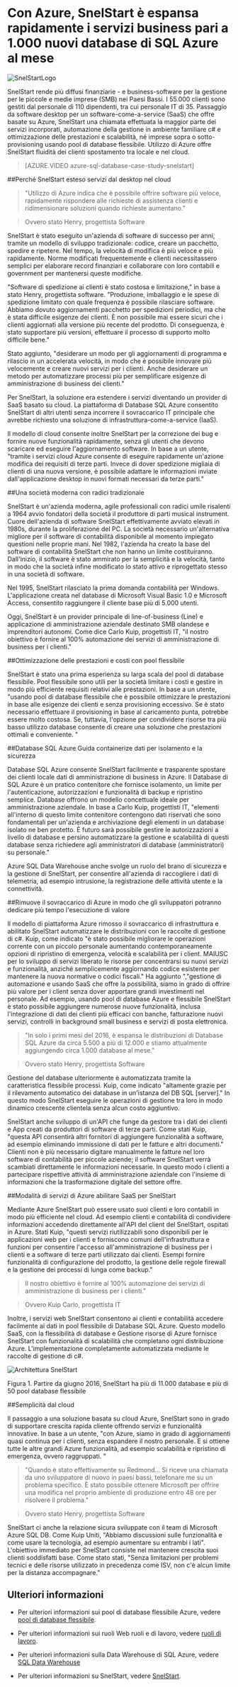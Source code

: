 <properties
   pageTitle="Database di SQL Azure Azure Case Study - Snelstart | Microsoft Azure"
   description="Informazioni sull'utilizzo SnelStart Database SQL di espandere rapidamente i servizi business pari a 1.000 nuovi database di SQL Azure al mese"
   services="sql-database"
   documentationCenter=""
   authors="CarlRabeler"
   manager="jhubbard"
   editor=""/>

<tags
   ms.service="sql-database"
   ms.devlang="NA"
   ms.topic="article"
   ms.tgt_pltfrm="NA"
   ms.workload="NA"
   ms.date="09/08/2016"
   ms.author="carlrab"/>

# <a name="with-azure-snelstart-has-rapidly-expanded-its-business-services-at-a-rate-of-1000-new-azure-sql-databases-per-month"></a>Con Azure, SnelStart è espansa rapidamente i servizi business pari a 1.000 nuovi database di SQL Azure al mese

![SnelStartLogo](./media/sql-database-implementation-snelstart/snelstartlogo.png)

SnelStart rende più diffusi finanziarie - e business-software per la gestione per le piccole e medie imprese (SMB) nei Paesi Bassi. I 55.000 clienti sono gestiti dal personale di 110 dipendenti, tra cui personale IT di 35. Passaggio da software desktop per un software-come-a-service (SaaS) che offre basate su Azure, SnelStart una chiamata effettuata la maggior parte dei servizi incorporati, automazione della gestione in ambiente familiare c# e ottimizzazione delle prestazioni e scalabilità, né imprese sopra o sotto-provisioning usando pool di database flessibile. Utilizzo di Azure offre SnelStart fluidità dei clienti spostamento tra locale e nel cloud.

> [AZURE.VIDEO azure-sql-database-case-study-snelstart]

##<a name="why-snelstart-extended-services-from-the-desktop-to-the-cloud"></a>Perché SnelStart esteso servizi dal desktop nel cloud

> "Utilizzo di Azure indica che è possibile offrire software più veloce, rapidamente rispondere alle richieste di assistenza clienti e ridimensionare soluzioni quando richieste aumentano."

> Ovvero stato Henry, progettista Software

SnelStart è stato eseguito un'azienda di software di successo per anni, tramite un modello di sviluppo tradizionale: codice, creare un pacchetto, spedire e ripetere. Nel tempo, la velocità di modifica è più veloce e più rapidamente. Norme modificati frequentemente e clienti necessitassero semplici per elaborare record finanziari e collaborare con loro contabili e government per mantenersi queste modifiche.

"Software di spedizione ai clienti è stato costosa e limitazione," in base a stato Henry, progettista software. "Produzione, imballaggio e le spese di spedizione limitato con quale frequenza è possibile rilasciare software. Abbiamo dovuto aggiornamenti pacchetto per spedizioni periodici, ma che è stata difficile esigenze dei clienti. È non possibile mai essere sicuri che i clienti aggiornati alla versione più recente del prodotto. Di conseguenza, è stato supportare più versioni, effettuare il processo di supporto molto difficile bene."

Stato aggiunto, "desiderare un modo per gli aggiornamenti di programma e rilascio in un accelerata velocità, in modo che è possibile innovare più velocemente e creare nuovi servizi per i clienti. Anche desiderare un metodo per automatizzare processi più per semplificare esigenze di amministrazione di business dei clienti."

Per SnelStart, la soluzione era estendere i servizi diventando un provider di SaaS basato su cloud. La piattaforma di Database SQL Azure consentito SnelStart di altri utenti senza incorrere il sovraccarico IT principale che avrebbe richiesto una soluzione di infrastruttura-come-a-service (IaaS).

Il modello di cloud consente inoltre SnelStart per la correzione dei bug e fornire nuove funzionalità rapidamente, senza gli utenti che devono scaricare ed eseguire l'aggiornamento software. In base a un utente, "tramite i servizi cloud Azure consente di eseguire rapidamente un'azione modifica dei requisiti di terze parti. Invece di dover spedizione migliaia di clienti di una nuova versione, è possibile adattare le informazioni inviate dall'applicazione desktop in nuovi formati necessari da terze parti."

##<a name="a-modern-company-with-traditional-roots"></a>Una società moderna con radici tradizionale

SnelStart è un'azienda moderna, agile professionali con radici umile risalenti a 1964 avvio fondatori della società il produttore di parti musical instrument. Cuore dell'azienda di software SnelStart effettivamente avviato elevati in 1980s, durante la proliferazione del PC. La società necessario un'alternativa migliore per il software di contabilità disponibile al momento impiegato questioni nelle proprie mani. Nel 1982, l'azienda ha creato la base del software di contabilità SnelStart che non hanno un limite costituiranno. Dall'inizio, il software è stato ammirato per la semplicità e la velocità, tanto in modo che la società infine modificato lo stato attivo e riprogettato stesso in una società di software.

Nel 1995, SnelStart rilasciato la prima domanda contabilità per Windows. L'applicazione creata nel database di Microsoft Visual Basic 1.0 e Microsoft Access, consentito raggiungere il cliente base più di 5.000 utenti.

Oggi, SnelStart è un provider principale di line-of-business (Line) e applicazione di amministrazione aziendale destinato SMB olandese e imprenditori autonomi. Come dice Carlo Kuip, progettisti IT, "il nostro obiettivo è fornire al 100% automazione dei servizi di amministrazione di business per i clienti."

##<a name="optimizing-performance-and-cost-with-elastic-pools"></a>Ottimizzazione delle prestazioni e costi con pool flessibile

SnelStart è stato una prima esperienza su larga scala del pool di database flessibile. Pool flessibile sono utili per la società limitare i costi e gestire in modo più efficiente requisiti relativi alle prestazioni. In base a un utente, "usando pool di database flessibile che è possibile ottimizzare le prestazioni in base alle esigenze dei clienti e senza provisioning eccessivo. Se è stato necessario effettuare il provisioning in base al caricamento punta, potrebbe essere molto costosa. Se, tuttavia, l'opzione per condividere risorse tra più basso utilizzo database consente di creare una soluzione che prestazioni ottimali e conveniente. "

##<a name="azure-sql-databases-help-containerize-data-for-isolation-and-security"></a>Database SQL Azure Guida containerize dati per isolamento e la sicurezza 

Database SQL Azure consente SnelStart facilmente e trasparente spostare dei clienti locale dati di amministrazione di business in Azure. Il Database di SQL Azure è un pratico contenitore che fornisce isolamento, un limite per l'autenticazione, autorizzazioni e funzionalità di backup e ripristino semplice. Database offrono un modello concettuale ideale per amministrazione aziendale. In base a Carlo Kuip, progettisti IT, "elementi all'interno di questo limite contenitore contengono dati riservati che sono fondamentali per un'azienda e archiviazione degli elementi in un database isolato ne ben protetto. È futuro sarà possibile gestire le autorizzazioni a livello di database e persino automatizzare la gestione e scalabilità di questi database senza richiedere agli amministratori di database (amministratori) su personale."

Azure SQL Data Warehouse anche svolge un ruolo del brano di sicurezza e la gestione di SnelStart, per consentire all'azienda di raccogliere i dati di telemetria, ad esempio intrusione, la registrazione delle attività utente e la connettività.

##<a name="azure-removes-overhead-so-that-developers-can-spend-more-time-delivering-value"></a>Rimuove il sovraccarico di Azure in modo che gli sviluppatori potranno dedicare più tempo l'esecuzione di valore 

Il modello di piattaforma Azure rimosso il sovraccarico di infrastruttura e abilitato SnelStart automatizzare le distribuzioni con le raccolte di gestione di c#. Kuip, come indicato "è stato possibile migliorare le operazioni corrente con un piccolo personale aumentando contemporaneamente opzioni di ripristino di emergenza, velocità e scalabilità per i client. MAIUSC per lo sviluppo di servizi liberato le risorse per concentrarsi su nuovi servizi e funzionalità, anziché semplicemente aggiornando codice esistente per mantenere la nuova normative o codici fiscali." Ha aggiunto ","gestione di automazione e usando SaaS che offre la possibilità, siamo in grado di offrire più valore per i client senza dover apportare grandi investimenti nel personale. Ad esempio, usando pool di database Azure e flessibile SnelStart è stato possibile aggiungere numerose nuove funzionalità, inclusa l'integrazione di dati dei clienti più efficaci con banche, fatturazione nuovi servizi, controlli in background small business e servizi di posta elettronica.

> "In solo i primi mesi del 2016, è espansa le distribuzioni di Database SQL Azure da circa 5.500 a più di 12.000 e stiamo attualmente aggiungendo circa 1.000 database al mese."

> Ovvero stato Henry, progettista Software

Gestione del database ulteriormente è automatizzata tramite la caratteristica flessibile processi. Kuip, come indicato "altamente grazie per il rilevamento automatico dei database in un'istanza del DB SQL [server]." In questo modo SnelStart eseguire le operazioni di gestione tra loro in modo dinamico crescente clientela senza alcun costo aggiuntivo.

SnelStart anche sviluppo di un'API che funge da gestore tra i dati dei clienti e App creati da produttori di software di terze parti. Come stati Kuip, "questa API consentirà altri fornitori di aggiungere funzionalità a software, ad esempio eliminando immissione di dati per le fatture e altri documenti." Clienti non è più necessario digitare manualmente le fatture nel loro software di contabilità per piccole aziende; il software SnelStart verrà scambiati direttamente le informazioni necessarie. In questo modo i clienti a partecipare rispettive attività di amministrazione aziendale con l'insieme di informazioni che la trasformazione digitale del settore offre.  

##<a name="how-azure-services-enable-saas-for-snelstart"></a>Modalità di servizi di Azure abilitare SaaS per SnelStart

Mediante Azure SnelStart può essere usato suoi clienti e loro contabili in modo più efficiente nel cloud. Ad esempio clienti e contabilità di condividere informazioni accedendo direttamente all'API del client del SnelStart, ospitati in Azure. Stati Kuip, "questi servizi riutilizzabili sono disponibili per le applicazioni web per i clienti e forniscono comuni dell'infrastruttura e funzioni per consentire l'accesso all'amministrazione di business per i clienti e a software di terze parti utilizzato dai clienti. Esempi fornire funzionalità di configurazione del prodotto, la gestione delle regole firewall e la gestione dei processi di lunga come backup."

> Il nostro obiettivo è fornire al 100% automazione dei servizi di amministrazione di business per i clienti." 

> Ovvero Kuip Carlo, progettista IT

Inoltre, i servizi web SnelStart consentono ai clienti e contabilità accedere facilmente ai dati in pool flessibile di Database SQL Azure. Questo modello SaaS, con la flessibilità di database e Gestione risorse di Azure fornisce SnelStart con funzionalità di scalabilità che completano ogni distribuzione Azure. L'implementazione completamente automatizzata mediante le raccolte di gestione di c#.

![Architettura SnelStart](./media/sql-database-implementation-snelstart/figure1.png)

Figura 1. Partire da giugno 2016, SnelStart ha più di 11.000 database e più di 50 pool database flessibile
 
##<a name="simplicity-from-the-cloud"></a>Semplicità dal cloud

Il passaggio a una soluzione basata su cloud Azure, SnelStart sono in grado di supportare crescita rapida cliente offrendo servizi e funzionalità innovative. In base a un utente, "con Azure, siamo in grado di aggiornamenti quasi continua per i clienti, senza espandere il nostro personale. E si ottiene tutte le altre grandi Azure funzionalità, ad esempio scalabilità e ripristino di emergenza, ovvero raggruppati. "

> "Quando è stato effettivamente su Redmond... Si riceve una chiamata da uno sviluppatore di nuovo in paesi bassi, telefonare me su un problema specifico. È stato possibile ottenere Microsoft per offrire una modifica nel proprio ambiente di produzione entro 48 ore per risolvere il problema."

> Ovvero stato Henry, progettista Software

SnelStart ci anche la relazione sicura sviluppate con il team di Microsoft Azure SQL DB. Come Kuip Uniti, "Abbiamo discussioni sulle funzionalità e come usare la tecnologia, ad esempio aumentare su entrambi i lati".
L'obiettivo immediato per SnelStart consiste nel mantenere crescita suoi clienti soddisfatti base. Come stato stati, "Senza limitazioni per problemi tecnici e delle risorse utilizzato in precedenza come ISV, non c'è alcun limite per la distanza accompagnare."


## <a name="more-information"></a>Ulteriori informazioni

- Per ulteriori informazioni sui pool di database flessibile Azure, vedere [pool di database flessibile](sql-database-elastic-pool.md).

- Per ulteriori informazioni sui ruoli Web ruoli e di lavoro, vedere [ruoli di lavoro](../fundamentals-introduction-to-azure.md#compute). 

- Per ulteriori informazioni sulla Data Warehouse di SQL Azure, vedere [SQL Data Warehouse](https://azure.microsoft.com/documentation/services/sql-data-warehouse/)

- Per ulteriori informazioni su SnelStart, vedere [SnelStart](http://www.snelstart.nl).


